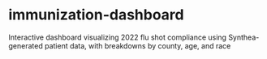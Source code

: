 # immunization-dashboard
Interactive dashboard visualizing 2022 flu shot compliance using Synthea-generated patient data, with breakdowns by county, age, and race
